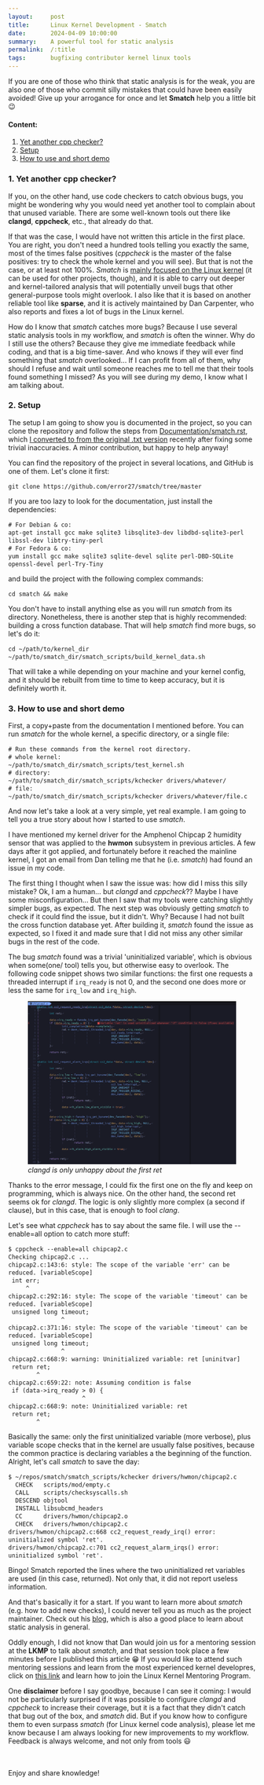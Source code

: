 ```yaml
---
layout:     post
title:      Linux Kernel Development - Smatch
date:       2024-04-09 10:00:00
summary:    A powerful tool for static analysis
permalink:  /:title
tags:       bugfixing contributor kernel linux tools
---
```


If you are one of those who think that static analysis is for the weak, you are also one of those who commit silly mistakes that could have been easily avoided! Give up your arrogance for once and let **Smatch** help you a little bit :wink:

#### Content:

1. [Yet another cpp checker?](#1-yet-another-cpp-checker)
2. [Setup](#2-setup)
3. [How to use and short demo](#3-how-to-use-and-short-demo)

### 1. Yet another cpp checker?

If you, on the other hand, use code checkers to catch obvious bugs, you might be wondering why you would need yet another tool to complain about that unused variable. There are some well-known tools out there like **clangd**, **cppcheck**, etc., that already do that.

If that was the case, I would have not written this article in the first place. You are right, you don't need a hundred tools telling you exactly the same, most of the times false positives (*cppcheck* is the master of the false positives: try to check the whole kernel and you will see). But that is not the case, or at least not 100%. *Smatch* is <u>mainly focused on the Linux kernel</u> (it can be used for other projects, though), and it is able to carry out deeper and kernel-tailored analysis that will potentially unveil bugs that other general-purpose tools might overlook. I also like that it is based on another reliable tool like **sparse**, and it is actively maintained by Dan Carpenter, who also reports and fixes a lot of bugs in the Linux kernel.

How do I know that *smatch* catches more bugs? Because I use several static analysis tools in my workflow, and *smatch* is often the winner. Why do I still use the others? Because they give me immediate feedback while coding, and that is a big time-saver. And who knows if they  will ever find something that *smatch* overlooked... If I can profit from all of them, why should I refuse and wait until someone reaches me to tell me that their tools found something I missed? As you will see during my demo, I know what I am talking about.

### 2. Setup

The setup I am going to show you is documented in the project, so you can clone the repository and follow the steps from [Documentation/smatch.rst](https://github.com/error27/smatch/blob/master/Documentation/smatch.rst), which [I converted to from the original .txt version](https://lore.kernel.org/all/cca2741a-d7d5-4da4-a158-213787d11b40@moroto.mountain/) recently after fixing some trivial inaccuracies. A minor contribution, but happy to help anyway!

You can find the repository of the project in several locations, and GitHub is one of them. Let's clone it first:

```
git clone https://github.com/error27/smatch/tree/master
```

If you are too lazy to look for the documentation, just install the dependencies:

```
# For Debian & co:
apt-get install gcc make sqlite3 libsqlite3-dev libdbd-sqlite3-perl libssl-dev libtry-tiny-perl
# For Fedora & co:
yum install gcc make sqlite3 sqlite-devel sqlite perl-DBD-SQLite openssl-devel perl-Try-Tiny
```
and build the project with the following complex commands:

```
cd smatch && make
```

You don't have to install anything else as you will run *smatch* from its directory. Nonetheless, there is another step that is highly recommended: building a cross function database. That will help *smatch* find more bugs, so let's do it:

```
cd ~/path/to/kernel_dir
~/path/to/smatch_dir/smatch_scripts/build_kernel_data.sh
```

That will take a while depending on your machine and your kernel config, and it should be rebuilt from time to time to keep accuracy, but it is definitely worth it.

### 3. How to use and short demo

First, a copy+paste from the documentation I mentioned before. You can run *smatch* for the whole kernel, a specific directory, or a single file:

```
# Run these commands from the kernel root directory.
# whole kernel:
~/path/to/smatch_dir/smatch_scripts/test_kernel.sh
# directory:
~/path/to/smatch_dir/smatch_scripts/kchecker drivers/whatever/
# file:
~/path/to/smatch_dir/smatch_scripts/kchecker drivers/whatever/file.c
```

And now let's take a look at a very simple, yet real example. I am going to tell you a true story about how I started to use *smatch*.

I have mentioned my kernel driver for the Amphenol Chipcap 2 humidity sensor that was applied to the **hwmon** subsystem in previous articles. A few days after it got applied, and fortunately before it reached the mainline kernel, I got an email from Dan telling me that he (i.e. *smatch*) had found an issue in my code.

The first thing I thought when I saw the issue was: how did I miss this silly mistake? Ok, I am a human... but *clangd* and *cppcheck*?? Maybe I have some misconfiguration... But then I saw that my tools were catching slightly simpler bugs, as expected. The next step was obviously getting *smatch* to check if it could find the issue, but it didn't. Why? Because I had not built the cross function database yet. After building it, *smatch* found the issue as expected, so I fixed it and made sure that I did not miss any other similar bugs in the rest of the code.

The bug *smatch* found was a trivial 'uninitialized variable', which is obvious when some(one/ tool) tells you, but otherwise easy to overlook. The following code snippet shows two similar functions: the first one requests a threaded interrupt if `irq_ready` is not 0, and the second one does more or less the same for `irq_low` and `irq_high`.

<figure>
    <img src="/images/posts/2024-04-09-smatch/uninitialized-vars.jpg"
         alt="uninitialized variables">
    <figcaption><i>clangd is only unhappy about the first ret</i></figcaption>
</figure>

Thanks to the error message, I could fix the first one on the fly and keep on programming, which is always nice. On the other hand, the second ret seems ok for *clangd*. The logic is only slightly more complex (a second if clause), but in this case, that is enough to fool *clang*.

Let's see what *cppcheck* has to say about the same file. I will use the --enable=all option to catch more stuff:

```properties
$ cppcheck --enable=all chipcap2.c
Checking chipcap2.c ...
chipcap2.c:143:6: style: The scope of the variable 'err' can be reduced. [variableScope]
 int err;
     ^
chipcap2.c:292:16: style: The scope of the variable 'timeout' can be reduced. [variableScope]
 unsigned long timeout;
               ^
chipcap2.c:371:16: style: The scope of the variable 'timeout' can be reduced. [variableScope]
 unsigned long timeout;
               ^
chipcap2.c:668:9: warning: Uninitialized variable: ret [uninitvar]
 return ret;
        ^
chipcap2.c:659:22: note: Assuming condition is false
 if (data->irq_ready > 0) {
                     ^
chipcap2.c:668:9: note: Uninitialized variable: ret
 return ret;
        ^
```

Basically the same: only the first uninitialized variable (more verbose), plus variable scope checks that in the kernel are usually false positives, because the common practice is declaring variables a the beginning of the function. Alright, let's call *smatch* to save the day:

```properties
$ ~/repos/smatch/smatch_scripts/kchecker drivers/hwmon/chipcap2.c
  CHECK   scripts/mod/empty.c
  CALL    scripts/checksyscalls.sh
  DESCEND objtool
  INSTALL libsubcmd_headers
  CC      drivers/hwmon/chipcap2.o
  CHECK   drivers/hwmon/chipcap2.c
drivers/hwmon/chipcap2.c:668 cc2_request_ready_irq() error: uninitialized symbol 'ret'.
drivers/hwmon/chipcap2.c:701 cc2_request_alarm_irqs() error: uninitialized symbol 'ret'.
```
Bingo! Smatch reported the lines where the two uninitialized ret variables are used (in this case, returned). Not only that, it did not report useless information.

And that's basically it for a start. If you want to learn more about *smatch* (e.g. how to add new checks), I could never tell you as much as the project maintainer. Check out his [blog](https://staticthinking.wordpress.com/), which is also a good place to learn about static analysis in general.

Oddly enough, I did not know that Dan would join us for a mentoring session at the **LKMP** to talk about *smatch*, and that session took place a few minutes before I published this article :grin: If you would like to attend such mentoring sessions and learn from the most experienced kernel developres, click on [this link](/lkmp) and learn how to join the Linux Kernel Mentoring Program.

One **disclaimer** before I say goodbye, because I can see it coming: I would not be particularly surprised if it was possible to configure *clangd* and *cppcheck* to increase their coverage, but it is a fact that they didn't catch that bug out of the box, and *smatch* did. But if you know how to configure them to even surpass *smatch* (for Linux kernel code analysis), please let me know because I am always looking for new improvements to my workflow. Feedback is always welcome, and not only from tools :smiley:

 <br/><br/>
Enjoy and share knowledge!
